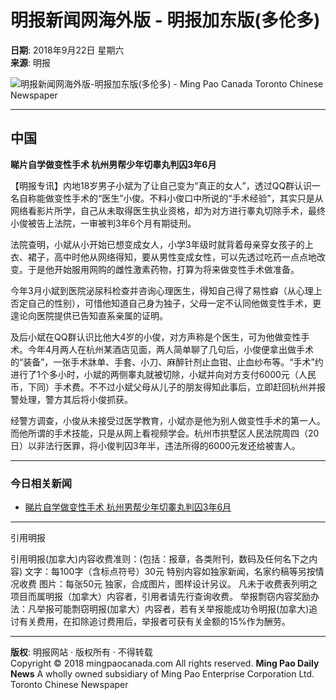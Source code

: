 # 明报新闻网海外版 - 明报加东版(多伦多)

**日期**: 2018年9月22日 星期六  
**来源**: 明报

![明报新闻网海外版-明报加东版(多伦多) - Ming Pao Canada Toronto Chinese Newspaper](../../../image/mainlogo2_TOR2.gif)

---

## 中国

**睇片自学做变性手术 杭州男帮少年切睾丸判囚3年6月**

【明报专讯】内地18岁男子小斌为了让自己变为“真正的女人”，透过QQ群认识一名自称能做变性手术的“医生”小俊。不料小俊口中所说的“手术经验”，其实只是从网络看影片所学，自己从未取得医生执业资格，却为对方进行睾丸切除手术，最终小俊被告上法院，一审被判3年6个月有期徒刑。

法院查明，小斌从小开始已想变成女人，小学3年级时就背着母亲穿女孩子的上衣、裙子，高中时他从网络得知，要从男性变成女性，可以先透过吃药一点点地改变。于是他开始服用网购的雌性激素药物，打算为将来做变性手术做准备。

今年3月小斌到医院泌尿科检查并咨询心理医生，得知自己得了易性癖（从心理上否定自己的性别），可惜他知道自己身为独子，父母一定不认同他做变性手术，更遑论向医院提供已告知直系亲属的证明。

及后小斌在QQ群认识比他大4岁的小俊，对方声称是个医生，可为他做变性手术。今年4月两人在杭州某酒店见面，两人简单聊了几句后，小俊便拿出做手术的“装备”，一张手术牀单、手套、小刀、麻醉针剂止血钳、止血纱布等。“手术”约进行了1个多小时，小斌的两侧睾丸就被切除，小斌并向对方支付6000元（人民币，下同）手术费。不不过小斌父母从儿子的朋友得知此事后，立即赶回杭州并报警处理，警方其后将小俊抓获。

经警方调查，小俊从未接受过医学教育，小斌亦是他为别人做变性手术的第一人。而他所谓的手术技能，只是从网上看视频学会。杭州市拱墅区人民法院周四（20日）以非法行医罪，将小俊判囚3年半，违法所得的6000元发还给被害人。

---

### 今日相关新闻

- [睇片自学做变性手术 杭州男帮少年切睾丸判囚3年6月](../../../htm/News/20180922/tcbk1.htm?m=0)

---

引用明报

引用明报(加拿大)内容收费准则：(包括：报章，各类附刊，数码及任何名下之内容) 文字：每100字（含标点符号）30元 特别内容如独家新闻，名家约稿等另按情况收费 图片：每张50元 独家，合成图片，图样设计另议。 凡未于收费表列明之项目而属明报（加拿大）内容者，引用者请先行查询收费。 举报剽窃内容奖励办法：凡举报可能剽窃明报(加拿大）内容者，若有关举报能成功令明报(加拿大)追讨有关费用，在扣除追讨费用后，举报者可获有关金额的15%作为酬劳。

---

**版权**: 明报网站 · 版权所有 · 不得转载  
Copyright © 2018 mingpaocanada.com All rights reserved. **Ming Pao Daily News** A wholly owned subsidiary of Ming Pao Enterprise Corporation Ltd. Toronto Chinese Newspaper
